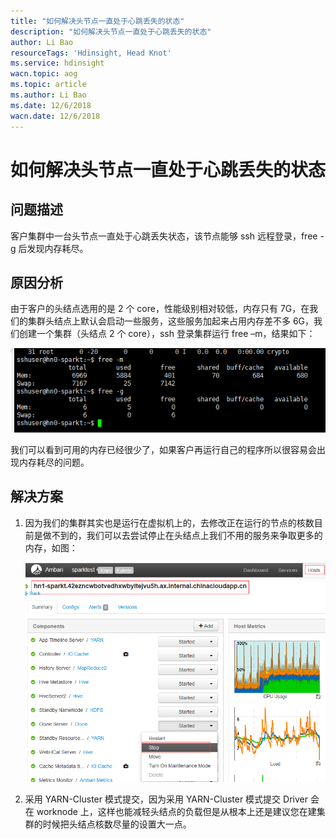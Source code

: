```yaml
---
title: "如何解决头节点一直处于心跳丢失的状态"
description: "如何解决头节点一直处于心跳丢失的状态"
author: Li Bao
resourceTags: 'Hdinsight, Head Knot'
ms.service: hdinsight
wacn.topic: aog
ms.topic: article
ms.author: Li Bao
ms.date: 12/6/2018
wacn.date: 12/6/2018
---
```


# 如何解决头节点一直处于心跳丢失的状态

## 问题描述

客户集群中一台头节点一直处于心跳丢失状态，该节点能够 ssh 远程登录，free -g 后发现内存耗尽。

## 原因分析

由于客户的头结点选用的是 2 个 core，性能级别相对较低，内存只有 7G，在我们的集群头结点上默认会启动一些服务，这些服务加起来占用内存差不多 6G，我们创建一个集群（头结点 2 个 core），ssh 登录集群运行 free –m，结果如下：

![01](media/aog-hdinsight-howto-solve-head-knot-heartbeat-loseness/01.png "01")

我们可以看到可用的内存已经很少了，如果客户再运行自己的程序所以很容易会出现内存耗尽的问题。

## 解决方案

1. 因为我们的集群其实也是运行在虚拟机上的，去修改正在运行的节点的核数目前是做不到的，我们可以去尝试停止在头结点上我们不用的服务来争取更多的内存，如图：

    ![02](media/aog-hdinsight-howto-solve-head-knot-heartbeat-loseness/02.png "02")

2. 采用 YARN-Cluster 模式提交，因为采用 YARN-Cluster 模式提交 Driver 会在 worknode 上，这样也能减轻头结点的负载但是从根本上还是建议您在建集群的时候把头结点核数尽量的设置大一点。
